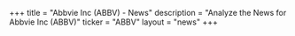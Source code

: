 +++
title = "Abbvie Inc (ABBV) - News"
description = "Analyze the News for Abbvie Inc (ABBV)"
ticker = "ABBV"
layout = "news"
+++

